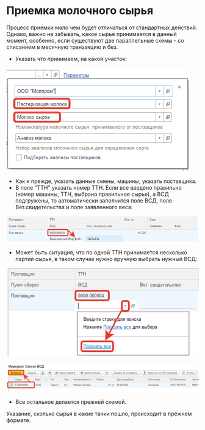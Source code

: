﻿# Приемка молочного сырья

Процесс приемки мало чем будет отличаться от стандартных действий. Однако, важно не забывать, какое сырье принимается в данный момент, особенно, если существуют две параллельные схемы - со списанием в месячную транзакцию и без.

- Указать что принимаем, на какой участок:

![1](MilkReceiving.assets/1.png)

- Как и прежде, указать данные смены, машины, указать поставщика.
- В поле "ТТН" указать номер ТТН. Если все введено правильно (номер машины, ТТН, выбрано правильное сырье), а ВСД подгружены, то автоматически заполнится поле ВСД, поле Вет.свидетельства и поле заявленного веса:

![2](MilkReceiving.assets/2.png)

- Может быть ситуация, что по одной ТТН принимается несколько партий сырья, в таком случае нужно вручную выбрать нужный ВСД:

![3](MilkReceiving.assets/3.png)

![4](MilkReceiving.assets/4.png)

- Все остальное делается прежней схемой.

Указание, сколько сырья в какие танки пошло, происходит в прежнем формате.
